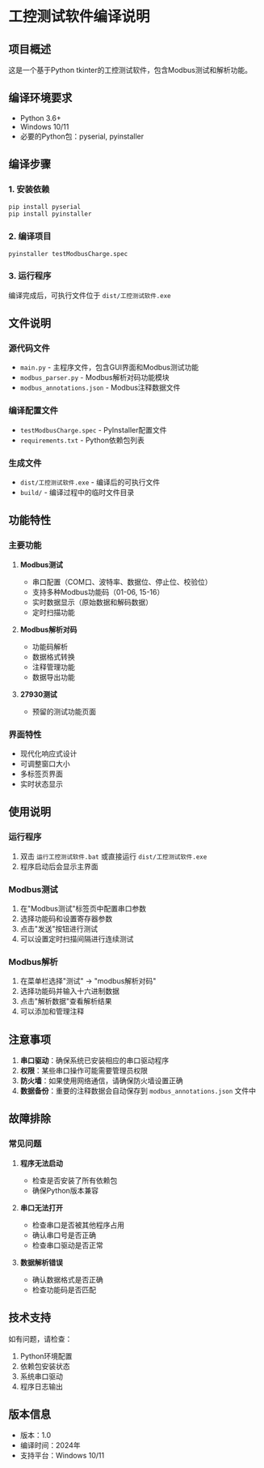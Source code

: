 # 工控测试软件编译说明

## 项目概述
这是一个基于Python tkinter的工控测试软件，包含Modbus测试和解析功能。

## 编译环境要求
- Python 3.6+
- Windows 10/11
- 必要的Python包：pyserial, pyinstaller

## 编译步骤

### 1. 安装依赖
```bash
pip install pyserial
pip install pyinstaller
```

### 2. 编译项目
```bash
pyinstaller testModbusCharge.spec
```

### 3. 运行程序
编译完成后，可执行文件位于 `dist/工控测试软件.exe`

## 文件说明

### 源代码文件
- `main.py` - 主程序文件，包含GUI界面和Modbus测试功能
- `modbus_parser.py` - Modbus解析对码功能模块
- `modbus_annotations.json` - Modbus注释数据文件

### 编译配置文件
- `testModbusCharge.spec` - PyInstaller配置文件
- `requirements.txt` - Python依赖包列表

### 生成文件
- `dist/工控测试软件.exe` - 编译后的可执行文件
- `build/` - 编译过程中的临时文件目录

## 功能特性

### 主要功能
1. **Modbus测试**
   - 串口配置（COM口、波特率、数据位、停止位、校验位）
   - 支持多种Modbus功能码（01-06, 15-16）
   - 实时数据显示（原始数据和解码数据）
   - 定时扫描功能

2. **Modbus解析对码**
   - 功能码解析
   - 数据格式转换
   - 注释管理功能
   - 数据导出功能

3. **27930测试**
   - 预留的测试功能页面

### 界面特性
- 现代化响应式设计
- 可调整窗口大小
- 多标签页界面
- 实时状态显示

## 使用说明

### 运行程序
1. 双击 `运行工控测试软件.bat` 或直接运行 `dist/工控测试软件.exe`
2. 程序启动后会显示主界面

### Modbus测试
1. 在"Modbus测试"标签页中配置串口参数
2. 选择功能码和设置寄存器参数
3. 点击"发送"按钮进行测试
4. 可以设置定时扫描间隔进行连续测试

### Modbus解析
1. 在菜单栏选择"测试" -> "modbus解析对码"
2. 选择功能码并输入十六进制数据
3. 点击"解析数据"查看解析结果
4. 可以添加和管理注释

## 注意事项

1. **串口驱动**：确保系统已安装相应的串口驱动程序
2. **权限**：某些串口操作可能需要管理员权限
3. **防火墙**：如果使用网络通信，请确保防火墙设置正确
4. **数据备份**：重要的注释数据会自动保存到 `modbus_annotations.json` 文件中

## 故障排除

### 常见问题
1. **程序无法启动**
   - 检查是否安装了所有依赖包
   - 确保Python版本兼容

2. **串口无法打开**
   - 检查串口是否被其他程序占用
   - 确认串口号是否正确
   - 检查串口驱动是否正常

3. **数据解析错误**
   - 确认数据格式是否正确
   - 检查功能码是否匹配

## 技术支持
如有问题，请检查：
1. Python环境配置
2. 依赖包安装状态
3. 系统串口驱动
4. 程序日志输出

## 版本信息
- 版本：1.0
- 编译时间：2024年
- 支持平台：Windows 10/11 
